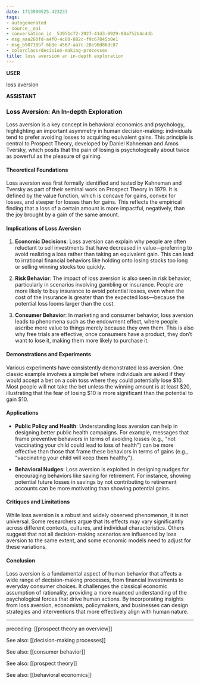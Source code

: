 ```yaml
---
date: 1713990525.423233
tags:
- autogenerated
- source__oai
- conversation_id__53951c72-2927-41d3-9929-88a752b4c4db
- msg_aaa260fd-a4f0-4c80-882c-f9c67845b0e1
- msg_b90718bf-6b3e-4567-aa7c-28e90d86dc87
- colorclass/decision-making-processes
title: loss aversion an in-depth exploration
---
```


**USER**

loss aversion


**ASSISTANT**

### Loss Aversion: An In-depth Exploration

Loss aversion is a key concept in behavioral economics and psychology, highlighting an important asymmetry in human decision-making: individuals tend to prefer avoiding losses to acquiring equivalent gains. This principle is central to Prospect Theory, developed by Daniel Kahneman and Amos Tversky, which posits that the pain of losing is psychologically about twice as powerful as the pleasure of gaining.

#### Theoretical Foundations

Loss aversion was first formally identified and tested by Kahneman and Tversky as part of their seminal work on Prospect Theory in 1979. It is defined by the value function, which is concave for gains, convex for losses, and steeper for losses than for gains. This reflects the empirical finding that a loss of a certain amount is more impactful, negatively, than the joy brought by a gain of the same amount.

#### Implications of Loss Aversion

1. **Economic Decisions**: Loss aversion can explain why people are often reluctant to sell investments that have decreased in value—preferring to avoid realizing a loss rather than taking an equivalent gain. This can lead to irrational financial behaviors like holding onto losing stocks too long or selling winning stocks too quickly.

2. **Risk Behavior**: The impact of loss aversion is also seen in risk behavior, particularly in scenarios involving gambling or insurance. People are more likely to buy insurance to avoid potential losses, even when the cost of the insurance is greater than the expected loss—because the potential loss looms larger than the cost.

3. **Consumer Behavior**: In marketing and consumer behavior, loss aversion leads to phenomena such as the endowment effect, where people ascribe more value to things merely because they own them. This is also why free trials are effective; once consumers have a product, they don’t want to lose it, making them more likely to purchase it.

#### Demonstrations and Experiments

Various experiments have consistently demonstrated loss aversion. One classic example involves a simple bet where individuals are asked if they would accept a bet on a coin toss where they could potentially lose $10. Most people will not take the bet unless the winning amount is at least $20, illustrating that the fear of losing $10 is more significant than the potential to gain $10.

#### Applications

- **Public Policy and Health**: Understanding loss aversion can help in designing better public health campaigns. For example, messages that frame preventive behaviors in terms of avoiding losses (e.g., "not vaccinating your child could lead to loss of health") can be more effective than those that frame these behaviors in terms of gains (e.g., "vaccinating your child will keep them healthy").

- **Behavioral Nudges**: Loss aversion is exploited in designing nudges for encouraging behaviors like saving for retirement. For instance, showing potential future losses in savings by not contributing to retirement accounts can be more motivating than showing potential gains.

#### Critiques and Limitations

While loss aversion is a robust and widely observed phenomenon, it is not universal. Some researchers argue that its effects may vary significantly across different contexts, cultures, and individual characteristics. Others suggest that not all decision-making scenarios are influenced by loss aversion to the same extent, and some economic models need to adjust for these variations.

#### Conclusion

Loss aversion is a fundamental aspect of human behavior that affects a wide range of decision-making processes, from financial investments to everyday consumer choices. It challenges the classical economic assumption of rationality, providing a more nuanced understanding of the psychological forces that drive human actions. By incorporating insights from loss aversion, economists, policymakers, and businesses can design strategies and interventions that more effectively align with human nature.


---

preceding: [[prospect theory an overview]]

See also: [[decision-making processes]]


See also: [[consumer behavior]]


See also: [[prospect theory]]


See also: [[behavioral economics]]